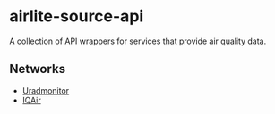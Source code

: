 # airlite-source-api
A collection of API wrappers for services that provide air quality data.

## Networks

* [Uradmonitor](https://www.uradmonitor.com/)
* [IQAir](https://www.iqair.com/)
